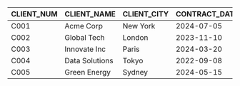 | CLIENT_NUM | CLIENT_NAME | CLIENT_CITY | CONTRACT_DATE | CONTRACT_NUMBER | CONTRACT_AMOUNT | CONSULT_CLASS_1 | CONSULT_CLASS_2 | CONSULT_CLASS_3 | CONSULT_CLASS_4 | CONSULTANT_NUM_1 | CONSULTANT_NAME_1 | CONSULTANT_CITY_1 | CONSULTANT_NUM_2 | CONSULTANT_NAME_2 | CONSULTANT_CITY_2 | CONSULTANT_NUM_3 | CONSULTANT_NAME_3 | CONSULTANT_CITY_3 | CONSULTANT_NUM_4 | CONSULTANT_NAME_4 | CONSULTANT_CITY_4 |
|---|---|---|---|---|---|---|---|---|---|---|---|---|---|---|---|---|---|---|---|---|---|
| C001 | Acme Corp | New York | 2024-07-05 | C12345 | 50000 | Strategy | Marketing | Finance | IT | 101 | John Doe | New York | 102 | Jane Smith | London | 103 | David Lee | Tokyo | 104 | Sarah Jones | Paris |
| C002 | Global Tech | London | 2023-11-10 | C23456 | 75000 | Technology | Operations | Legal | HR | 105 | Michael Brown | Berlin | 106 | Emily Davis | Sydney | 107 | Daniel Miller | Rome | 108 | Olivia Wilson | Madrid |
| C003 | Innovate Inc | Paris | 2024-03-20 | C34567 | 30000 | Marketing | Sales | Finance | Legal | 109 | James Moore | Toronto | 110 | Chloe Taylor | Dubai | 111 | Alex Lee | Seoul | 112 | Ben Walker | Mumbai |
| C004 | Data Solutions | Tokyo | 2022-09-08 | C45678 | 45000 | Data Analysis | AI | Cloud | Cybersecurity | 113 | Lisa Wong | Shanghai | 114 | Mark Davis | Singapore | 115 | Nancy Chen | Beijing | 116 | Peter Jones | Hong Kong |
| C005 | Green Energy | Sydney | 2024-05-15 | C56789 | 60000 | Sustainability | Renewable Energy | Energy Storage | Grid Modernization | 117 | Robert Smith | New Delhi | 118 | Susan Lee | Rio de Janeiro | 119 | Thomas Brown | Cape Town | 120 | Victoria Jones | Mexico City |



